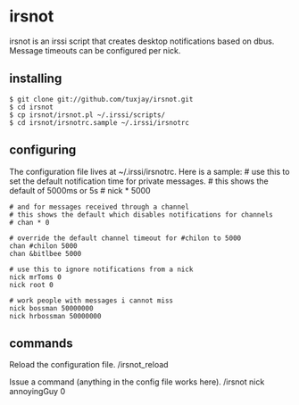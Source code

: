 # irsnot

irsnot is an irssi script that creates desktop notifications based on dbus. Message timeouts can be configured per nick.

## installing
    $ git clone git://github.com/tuxjay/irsnot.git
    $ cd irsnot
    $ cp irsnot/irsnot.pl ~/.irssi/scripts/
    $ cd irsnot/irsnotrc.sample ~/.irssi/irsnotrc

## configuring

The configuration file lives at ~/.irssi/irsnotrc. Here is a sample:
    # use this to set the default notification time for private messages.
    # this shows the default of 5000ms or 5s
    # nick * 5000

    # and for messages received through a channel
    # this shows the default which disables notifications for channels
    # chan * 0

    # override the default channel timeout for #chilon to 5000
    chan #chilon 5000
    chan &bitlbee 5000

    # use this to ignore notifications from a nick
    nick mrToms 0
    nick root 0

    # work people with messages i cannot miss
    nick bossman 50000000
    nick hrbossman 50000000

## commands

Reload the configuration file.
    /irsnot_reload

Issue a command (anything in the config file works here).
    /irsnot nick annoyingGuy 0

